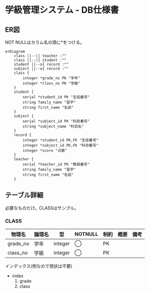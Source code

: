 # 学級管理システム - DB仕様書

## ER図

NOT NULLはカラム名の頭に*をつける。

```mermaid
erDiagram
    class ||--|| teacher :""
    class ||--|{ student :""
    student ||--o{ record :""
    subject ||--o{ record :""
    class {
        integer *grade_no PK "学年"
        integer *class_no PK "学級"
    }
    student {
        serial *student_id PK "生徒番号"
        string family_name "苗字"
        string first_name "名前"
    }
    subject {
        serial *subject_id PK "科目番号"
        string *subject_name "科目名"
    }
    record {
        integer *student_id PK,FK "生徒番号"
        integer *subject_id PK,FK "科目番号"
        integer *score "点数"
    }
    teacher {
        serial *teacher_id PK "教員番号"
        string family_name "苗字"
        string first_name "名前"
    }
```

## テーブル詳細

必要なものだけ。CLASSはサンプル。

### CLASS

| 物理名      | 論理名 | 型      | NOTNULL | 制約 | 概要 | 備考 |
|----------| ------ | ------- | ------- | ---- | ---- | ---- |
| grade_no | 学年   | integer | ◯       | PK   |      |      |
| class_no | 学級   | integer | ◯       | PK   |      |      |

インデックス(例なので現状は不要)

- index
  1. grade
  2. class